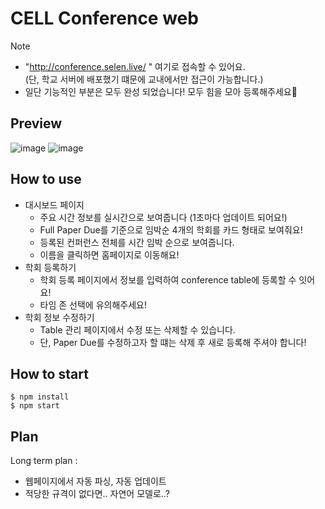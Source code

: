 # CELL Conference web 

> [!NOTE]  
> - "http://conference.selen.live/ " 여기로 접속할 수 있어요.  
> (단, 학교 서버에 배포했기 떄문에 교내에서만 접근이 가능합니다.)
> - 일단 기능적인 부분은 모두 완성 되었습니다! 모두 힘을 모아 등록해주세요🤗



## Preview
![image](https://github.com/user-attachments/assets/1db9ac97-8931-4dbd-9273-c06f53502fdc)
![image](https://github.com/user-attachments/assets/dad35c78-1be1-49d8-91fa-afd448e70f82)


## How to use
- 대시보드 페이지
  - 주요 시간 정보를 실시간으로 보여줍니다 (1초마다 업데이트 되어요!)
  - Full Paper Due를 기준으로 임박순 4개의 학회를 카드 형태로 보여줘요!
  - 등록된 컨퍼런스 전체를 시간 임박 순으로 보여줍니다.
  - 이름을 클릭하면 홈페이지로 이동해요!
- 학회 등록하기
  - 학회 등록 페이지에서 정보를 입력하여 conference table에 등록할 수 잇어요!
  - 타임 존 선택에 유의해주세요!
- 학회 정보 수정하기
  - Table 관리 페이지에서 수정 또는 삭제할 수 있습니다.
  - 단, Paper Due를 수정하고자 할 떄는 삭제 후 새로 등록해 주셔야 합니다!

## How to start
```
$ npm install 
$ npm start
```

## Plan
Long term plan :
 - 웹페이지에서 자동 파싱, 자동 업데이트
 - 적당한 규격이 없다면.. 자연어 모델로..?

